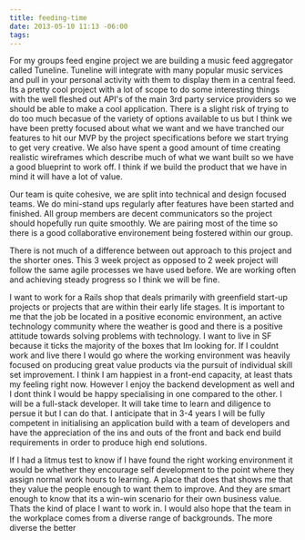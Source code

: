 ```yaml
---
title: feeding-time
date: 2013-05-10 11:13 -06:00
tags:
---
```


For my groups feed engine project we are building a music feed aggregator called Tuneline. Tuneline will integrate with many popular music services and pull in your personal activity with them to display them in a central feed. Its a pretty cool project with a lot of scope to do some interesting things with the well fleshed out API's of the main 3rd party service providers so we should be able to make a cool application. There is a slight risk of trying to do too much becasue of the variety of options available to us but I think we have been pretty focused about what we want and we have tranched our features to hit our MVP by the project specifications before we start trying to get very creative. We also have spent a good amount of time creating realistic wireframes which describe much of what we want built so we have a good blueprint to work off. I think if we build the product that we have in mind it will have a lot of value.

Our team is quite cohesive, we are split into technical and design focused teams. We do mini-stand ups regularly after features have been started and finished. All group members are decent communicators so the project should hopefully run quite smoothly. We are pairing most of the time so there is a good collaborative environement being fostered within our group.

There is not much of a difference between out approach to this project and the shorter ones. This 3 week project as opposed to 2 week project will follow the same agile processes we have used before. We are working often and achieving steady progress so I think we will be fine.

I want to work for a Rails shop that deals primarily with greenfield start-up projects or projects that are within their early life stages. It is important to me that the job be located in a positive economic environment, an active technology community where the weather is good and there is a positive attitude towards solving problems with technology. I want to live in SF because it ticks the majority of the boxes that Im looking for. If I couldnt work and live there I would go where the working environment was heavily focused on producing great value products via the pursuit of individual skill set improvement. I think I am happiest in a front-end capacity, at least thats my feeling right now. However I enjoy the backend development as well and I dont think I would be happy specialising in one compared to the other. I will be a full-stack developer. It will take time to learn and diligence to persue it but I can do that. I anticipate that in 3-4 years I will be fully competent in initialising an application build with a team of developers and have the appreciation of the ins and outs of the front and back end build requirements in order to produce high end solutions. 

If I had a litmus test to know if I have found the right working environment it would be whether they encourage self development to the point where they assign normal work hours to learning. A place that does that shows me that they value the people enough to want them to improve. And they are smart enough to know that its a win-win scenario for their own business value. Thats the kind of place I want to work in. I would also hope that the team in the workplace comes from a diverse range of backgrounds. The more diverse the better
